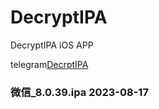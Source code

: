 # DecryptIPA
DecryptIPA  iOS APP

telegram[DecrptIPA](https://t.me/+EE8cyeBrqKg2YTVh)

### 微信_8.0.39.ipa 2023-08-17
